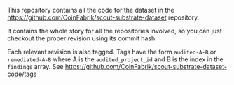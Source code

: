 This repository contains all the code for the dataset in the https://github.com/CoinFabrik/scout-substrate-dataset repository.

It contains the whole story for all the repositories involved, so you can just checkout the proper revision using its commit hash.

Each relevant revision is also tagged. Tags have the form `audited-A-B` or `remediated-A-B` where A is the `audited_project_id` and B is the index in the `findings` array. See https://github.com/CoinFabrik/scout-substrate-dataset-code/tags
